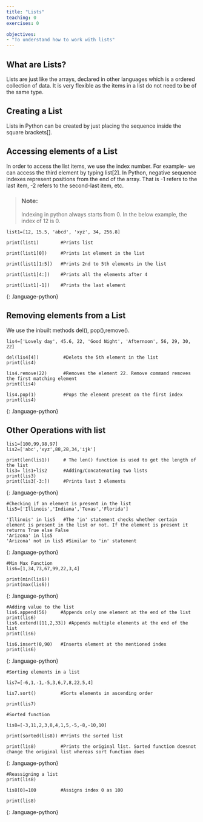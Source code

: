 ```yaml
---
title: "Lists"
teaching: 0
exercises: 0

objectives:
- "To understand how to work with lists"
---
```


## What are Lists?
 
Lists are just like the arrays, declared in other languages which is a ordered collection of data. It is very flexible as the items in a list do not need to be of the same type.
 

## Creating a List

Lists in Python can be created by just placing the sequence inside the square brackets[].



## Accessing elements of a List


In order to access the list items, we use the index number. For example- we can access the third element by typing list[2]. In Python, negative sequence indexes represent positions from the end of the array. That is -1 refers to the last item, -2 refers to the second-last item, etc.
> ### Note:
> Indexing in python always starts from 0. In the below example, the index of 12 is 0.
~~~
list1=[12, 15.5, 'abcd', 'xyz', 34, 256.8]

print(list1)        #Prints list

print(list1[0])     #Prints 1st element in the list

print(list1[1:5])   #Prints 2nd to 5th elements in the list

print(list1[4:])    #Prints all the elements after 4

print(list1[-1])    #Prints the last element
~~~
{: .language-python}

## Removing elements from a List

We use the inbuilt methods del(), pop(),remove().

~~~
lis4=['Lovely day', 45.6, 22, 'Good Night', 'Afternoon', 56, 29, 30, 22]

del(lis4[4])         #Delets the 5th element in the list 
print(lis4)  

lis4.remove(22)      #Removes the element 22. Remove command removes the first matching element
print(lis4)

lis4.pop(1)          #Pops the element present on the first index
print(lis4)
~~~
{: .language-python}

## Other Operations with list

~~~
lis1=[100,99,98,97]
lis2=['abc','xyz',88,28,34,'ijk']

print(len(lis1))     # The len() function is used to get the length of the list
lis3= lis1+lis2      #Adding/Concatenating two lists
print(lis3)
print(lis3[-3:])     #Prints last 3 elements
~~~
{: .language-python}

~~~
#Checking if an element is present in the list
lis5=['Illinois','Indiana','Texas','Florida']

'Illinois' in lis5   #The 'in' statement checks whether certain element is present in the list or not. If the element is present it returns True else False
'Arizona' in lis5
'Arizona' not in lis5 #Similar to 'in' statement
~~~
{: .language-python}

~~~
#Min Max Function
lis6=[1,34,73,67,99,22,3,4]

print(min(lis6))
print(max(lis6))
~~~
{: .language-python}

~~~
#Adding value to the list
lis6.append(56)     #Appends only one element at the end of the list
print(lis6)
lis6.extend([11,2,33]) #Appends multiple elements at the end of the list
print(lis6)

lis6.insert(0,90)   #Inserts element at the mentioned index
print(lis6)
~~~
{: .language-python}

~~~
#Sorting elements in a list

lis7=[-6,1,-1,-5,3,6,7,8,22,5,4]

lis7.sort()         #Sorts elements in ascending order

print(lis7)

#Sorted function

lis8=[-3,11,2,3,8,4,1,5,-5,-8,-10,10]

print(sorted(lis8)) #Prints the sorted list

print(lis8)         #Prints the original list. Sorted function doesnot change the original list whereas sort function does
~~~
{: .language-python}

~~~
#Reassigning a list
print(lis8)

lis8[0]=100         #Assigns index 0 as 100

print(lis8)

~~~
{: .language-python}
